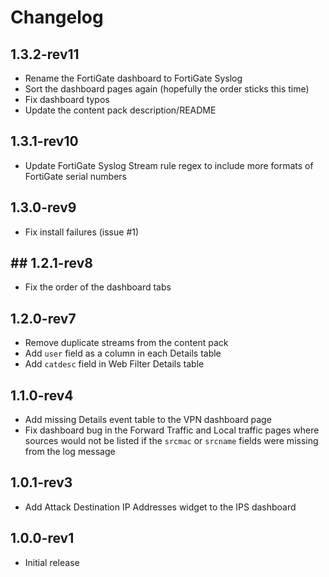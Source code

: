 # Changelog

## 1.3.2-rev11

- Rename the FortiGate dashboard to FortiGate Syslog
- Sort the dashboard pages again (hopefully the order sticks this time)
- Fix dashboard typos
- Update the content pack description/README

## 1.3.1-rev10

- Update FortiGate Syslog Stream rule regex to include more formats of FortiGate serial numbers

## 1.3.0-rev9

- Fix install failures (issue #1)

## ## 1.2.1-rev8

- Fix the order of the dashboard tabs

## 1.2.0-rev7

- Remove duplicate streams from the content pack
- Add `user` field as a column in each Details table
- Add `catdesc` field in Web Filter Details table

## 1.1.0-rev4

- Add missing Details event table to the VPN dashboard page
- Fix dashboard bug in the Forward Traffic and Local traffic pages where sources would not be listed if the `srcmac` or `srcname` fields were missing from the log message

## 1.0.1-rev3

- Add Attack Destination IP Addresses widget to the IPS dashboard

## 1.0.0-rev1

- Initial release
